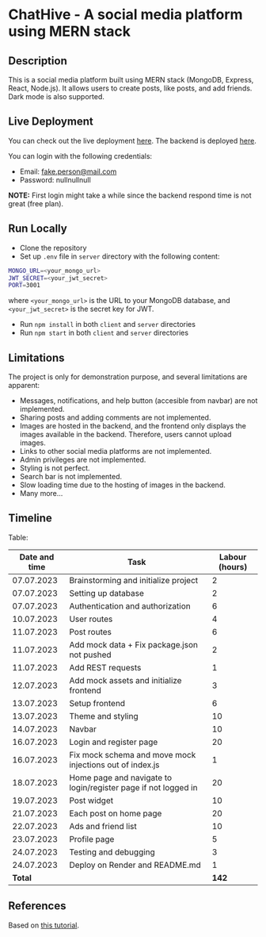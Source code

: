 # ChatHive - A social media platform using MERN stack

## Description

This is a social media platform built using MERN stack (MongoDB, Express, React, Node.js). It allows users to create posts, like posts, and add friends. Dark mode is also supported.

## Live Deployment

You can check out the live deployment [here](https://chathive-client.onrender.com/). The backend is deployed [here](https://chathive-server.onrender.com/).

You can login with the following credentials:

- Email: <fake.person@mail.com>
- Password: nullnullnull

**NOTE:** First login might take a while since the backend respond time is not great (free plan).

## Run Locally

- Clone the repository
- Set up `.env` file in `server` directory with the following content:

```bash
MONGO_URL=<your_mongo_url>
JWT_SECRET=<your_jwt_secret>
PORT=3001
```

where `<your_mongo_url>` is the URL to your MongoDB database, and `<your_jwt_secret>` is the secret key for JWT.

- Run `npm install` in both `client` and `server` directories
- Run `npm start` in both `client` and `server` directories

## Limitations

The project is only for demonstration purpose, and several limitations are apparent:

- Messages, notifications, and help button (accesible from navbar) are not implemented.
- Sharing posts and adding comments are not implemented.
- Images are hosted in the backend, and the frontend only displays the images available in the backend. Therefore, users cannot upload images.
- Links to other social media platforms are not implemented.
- Admin privileges are not implemented.
- Styling is not perfect.
- Search bar is not implemented.
- Slow loading time due to the hosting of images in the backend.
- Many more...

## Timeline

Table:

| Date and time | Task | Labour (hours) |
| --- | --- | --- |
| 07.07.2023 | Brainstorming and initialize project | 2 |
| 07.07.2023 | Setting up database | 2 |
| 07.07.2023 | Authentication and authorization | 6 |
| 10.07.2023 | User routes | 4 |
| 11.07.2023 | Post routes | 6 |
| 11.07.2023 | Add mock data + Fix package.json not pushed | 2 |
| 11.07.2023 | Add REST requests | 1 |
| 12.07.2023 | Add mock assets and initialize frontend | 3 |
| 13.07.2023 | Setup frontend | 6 |
| 13.07.2023 | Theme and styling | 10 |
| 14.07.2023 | Navbar | 10 |
| 16.07.2023 | Login and register page | 20 |
| 16.07.2023 | Fix mock schema and move mock injections out of index.js | 1 |
| 18.07.2023 | Home page and navigate to login/register page if not logged in | 20 |
| 19.07.2023 | Post widget | 10 |
| 21.07.2023 | Each post on home page | 20 |
| 22.07.2023 | Ads and friend list | 10 |
| 23.07.2023 | Profile page | 5 |
| 24.07.2023 | Testing and debugging | 3 |
| 24.07.2023 | Deploy on Render and README.md | 1 |
| **Total** | | **142** |

## References

Based on [this tutorial](https://www.youtube.com/watch?v=K8YELRmUb5o).
